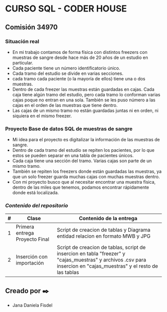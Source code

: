 # CURSO SQL - CODER HOUSE

## Comisión 34970

### Situación real
- En mi trabajo contamos de forma física con distintos freezers con muestras de sangre desde hace más de 20 años de un estudio en particular.
- Cada paciente tiene un número identificatorio único.
- Cada tramo del estudio se divide en varias secciones.
- cada tramo cada paciente (o la mayoría de ellos) tiene una o dos muestras.
- Dentro de cada freezer las muestras están guardadas en cajas. Cada caja tiene algún tramo del estudio, pero cada tramo lo conforman varias cajas poque no entran en una sola. También se les puso número a las cajas en el orden de las muestras que tiene dentro.
- Las cajas de un mismo tramo no están guardadas juntas ni en orden, ni siquiera en el mismo freezer.

### Proyecto Base de datos SQL de muestras de sangre
- Mi idea para el proyecto es digitalizar la información de las muestras de sangre.
- Dentro de cada tramo del estudio se repiten los pacientes, por lo que estos se pueden separar en una tabla de pacientes únicos.
- Cada caja tiene una sección del tramo. Varias cajas son parte de un mismo tramo.
- También se repiten los freezers donde están guardadas las muestras, ya que un solo freezer guarda muchas cajas con muchas muestras dentro.
- Con mi proyecto busco que al necesitar encontrar una muestra física, dentro de las miles que tenemos, podamos encontrar rápidamente donde está localizada.

### _Contenido del repositorio_
| # | Clase | Contenido de la entrega | 
| -------- | ---------| ---------|
|1| Primera entrega Proyecto Final | Script de creacion de tablas y Diagrama entidad relacion en formato MWB y JPG
|2| Inserción con importación | Script de creacion de tablas, script de insercion en tabla "freezer" y "cajas_muestras" y archivos .csv para insercion en "cajas_muestras" y el resto de las tablas



## Creado por ✒️
- Jana Daniela Fisdel